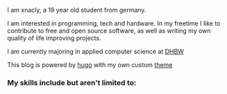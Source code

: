 I am xnacly, a 19 year old student from germany.

I am interested in programming, tech and hardware. In my freetime I like to contribute to free and open source software,
as well as writing my own quality of life improving projects.

I am currently majoring in applied computer science at [DHBW](https://www.dhbw.de/startseite)

This blog is powered by [hugo](https://github.com/gohugoio/hugo) with my own custom
[theme](https://github.com/xNaCly/hugo-theme-mini)

### My skills include but aren't limited to:
